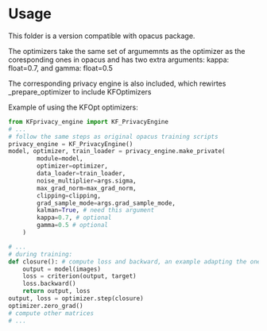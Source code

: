 # Usage
This folder is a version compatible with opacus package.

The optimizers take the same set of argumemnts as the optimizer as the coresponding ones in opacus and has two extra arguments:
kappa: float=0.7, and gamma: float=0.5

The corresponding privacy engine is also included, which rewirtes _prepare_optimizer to include KFOptimizers

Example of using the KFOpt optimizers:

```python
from KFprivacy_engine import KF_PrivacyEngine
# ...
# follow the same steps as original opacus training scripts
privacy_engine = KF_PrivacyEngine()
model, optimizer, train_loader = privacy_engine.make_private(
        module=model,
        optimizer=optimizer,
        data_loader=train_loader,
        noise_multiplier=args.sigma,
        max_grad_norm=max_grad_norm,
        clipping=clipping,
        grad_sample_mode=args.grad_sample_mode,
        kalman=True, # need this argument
        kappa=0.7, # optional
        gamma=0.5 # optional
    )

# ...
# during training:
def closure(): # compute loss and backward, an example adapting the one used in examples/cifar10.py
    output = model(images)
    loss = criterion(output, target)
    loss.backward()
    return output, loss
output, loss = optimizer.step(closure)
optimizer.zero_grad() 
# compute other matrices
# ...
```